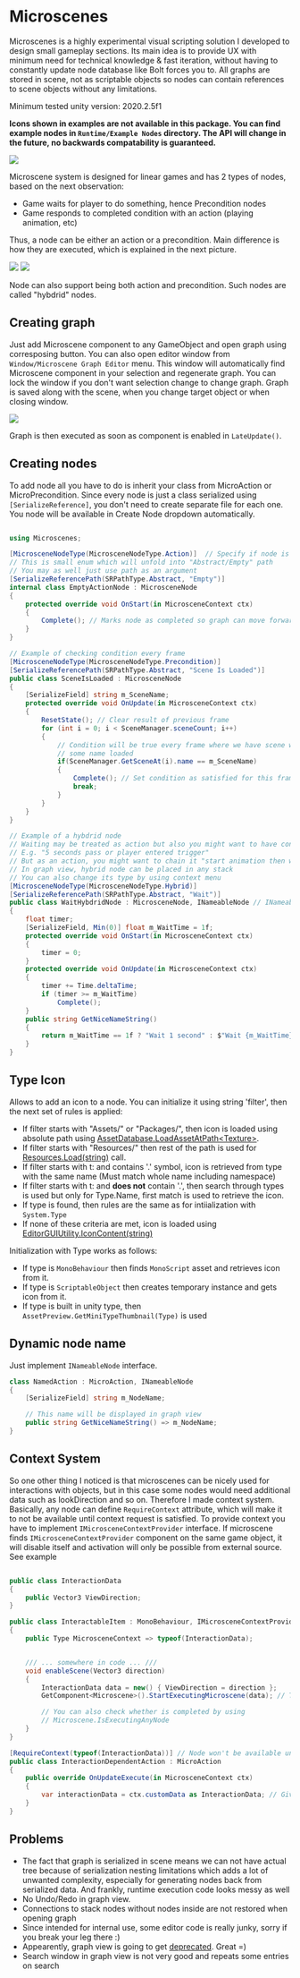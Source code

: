 # Microscenes
Microscenes is a highly experimental visual scripting solution I developed to design small gameplay sections.
Its main idea is to provide UX with minimum need for technical knowledge & fast iteration, without having to constantly update node database like Bolt forces you to.
All graphs are stored in scene, not as scriptable objects so nodes can contain references to scene objects without any limitations.

Minimum tested unity version: 2020.2.5f1

**Icons shown in examples are not available in this package. You can find example nodes in `Runtime/Example Nodes` directory.
The API will change in the future, no backwards compatability is guaranteed.**

![](Git/Example.png)

Microscene system is designed for linear games and has 2 types of nodes, based on the next observation:
- Game waits for player to do something, hence Precondition nodes
- Game responds to completed condition with an action (playing animation, etc)

Thus, a node can be either an action or a precondition. Main difference is how they are executed, which is explained in the next picture.

![](Git/Rules.png)
![](Git/Mixing.png)

Node can also support being both action and precondition. Such nodes are called "hybdrid" nodes.

## Creating graph
Just add Microscene component to any GameObject and open graph using corresposing button. You can also open editor window from `Window/Microscene Graph Editor` menu. This window will automatically find Microscene component in your selection and regenerate graph. You can lock the window if you don't want selection change to change graph.
Graph is saved along with the scene, when you change target object or when closing window.

![](Git/EditorWindow.png)

Graph is then executed as soon as component is enabled in `LateUpdate()`.


## Creating nodes
To add node all you have to do is inherit your class from MicroAction or MicroPrecondition. Since every node is just a class serialized using `[SerializeReference]`, you don't need to create separate file for each one.
You node will be available in Create Node dropdown automatically.

```csharp

using Microscenes;

[MicrosceneNodeType(MicrosceneNodeType.Action)]  // Specify if node is action, precondition or hybrid
// This is small enum which will unfold into "Abstract/Empty" path
// You may as well just use path as an argument
[SerializeReferencePath(SRPathType.Abstract, "Empty")] 
internal class EmptyActionNode : MicrosceneNode
{
    protected override void OnStart(in MicrosceneContext ctx)
    {
        Complete(); // Marks node as completed so graph can move forward
    }
}

// Example of checking condition every frame
[MicrosceneNodeType(MicrosceneNodeType.Precondition)]
[SerializeReferencePath(SRPathType.Abstract, "Scene Is Loaded")]
public class SceneIsLoaded : MicrosceneNode
{
    [SerializeField] string m_SceneName;
    protected override void OnUpdate(in MicrosceneContext ctx)
    {
        ResetState(); // Clear result of previous frame
        for (int i = 0; i < SceneManager.sceneCount; i++)
        {
            // Condition will be true every frame where we have scene with 
            // some name loaded
            if(SceneManager.GetSceneAt(i).name == m_SceneName)
            {
                Complete(); // Set condition as satisfied for this frame
                break;
            }
        }
    }
}

// Example of a hybdrid node
// Waiting may be treated as action but also you might want to have condition
// E.g. "5 seconds pass or player entered trigger"
// But as an action, you might want to chain it "start animation then wait 1 sec"
// In graph view, hybrid node can be placed in any stack 
// You can also change its type by using context menu
[MicrosceneNodeType(MicrosceneNodeType.Hybrid)]
[SerializeReferencePath(SRPathType.Abstract, "Wait")]
public class WaitHybdridNode : MicrosceneNode, INameableNode // INameableNodeis explained below
{
    float timer;
    [SerializeField, Min(0)] float m_WaitTime = 1f;
    protected override void OnStart(in MicrosceneContext ctx)
    {
        timer = 0;
    }
    protected override void OnUpdate(in MicrosceneContext ctx)
    {
        timer += Time.deltaTime;
        if (timer >= m_WaitTime)
            Complete();
    }
    public string GetNiceNameString()
    {
        return m_WaitTime == 1f ? "Wait 1 second" : $"Wait {m_WaitTime} seconds";
    }
}
```


## Type Icon
Allows to add an icon to a node. You can initialize it using string 'filter', then the next set of rules is applied:
* If filter starts with "Assets/" or "Packages/", then icon is loaded using absolute path using  [AssetDatabase.LoadAssetAtPath\<Texture>](https://docs.unity3d.com/ScriptReference/AssetDatabase.LoadAssetAtPath.html).
* If filter starts with "Resources/" then rest of the path is used for [Resources.Load(string)](https://docs.unity3d.com/ScriptReference/Resources.Load.html) call.</br>
* If filter starts with t: and contains '.' symbol, icon is retrieved from type with the same name (Must match whole name including namespace)</br>
* If filter starts with t: and <b>does not</b> contain '.', then search through types is used but only for Type.Name, first match is used to retrieve the icon. </br>
* If type is found, then rules are the same as for intiialization with `System.Type`
* If none of these criteria are met, icon is loaded using [EditorGUIUtility.IconContent(string)](https://docs.unity3d.com/ScriptReference/EditorGUIUtility.IconContent.html)

Initialization with Type works as follows:
* If type is `MonoBehaviour` then finds `MonoScript` asset and retrieves icon from it.
* If type is `ScriptableObject` then creates temporary instance and gets icon from it.
* If type is built in unity type, then `AssetPreview.GetMiniTypeThumbnail(Type)` is used

## Dynamic node name
Just implement `INameableNode` interface.
```csharp
class NamedAction : MicroAction, INameableNode
{
    [SerializeField] string m_NodeName;

    // This name will be displayed in graph view
    public string GetNiceNameString() => m_NodeName;
}
```

## Context System
So one other thing I noticed is that microscenes can be nicely used for interactions with objects, but in this case some nodes would need additional data such as lookDirection and so on. Therefore I made context system. Basically, any node can define `RequireContext` attribute, which will make it to not be available until context request is satisfied.
To provide context you have to implement `IMicrosceneContextProvider` interface. If microscene finds `IMicrosceneContextProvider` component on the same game object, it will disable itself and activation will only be possible from external source. See example

```csharp

public class InteractionData
{
    public Vector3 ViewDirection;
}

public class InteractableItem : MonoBehaviour, IMicrosceneContextProvider
{
    public Type MicrosceneContext => typeof(InteractionData);


    /// ... somewhere in code ... ///
    void enableScene(Vector3 direction)
    {
        InteractionData data = new() { ViewDirection = direction };
        GetComponent<Microscene>().StartExecutingMicroscene(data); // This will enable microscene

        // You can also check whether is completed by using
        // Microscene.IsExecutingAnyNode
    }
}

[RequireContext(typeof(InteractionData))] // Node won't be available unless Microscene has component which provides such context
public class InteractionDependentAction : MicroAction
{
    public override OnUpdateExecute(in MicrosceneContext ctx)
    {
        var interactionData = ctx.customData as InteractionData; // Given custom data
    }
}
```

## Problems
* The fact that graph is serialized in scene means we can not have actual tree because of serialization nesting limitations which adds a lot of unwanted complexity, especially for generating nodes back from serialized data. And frankly, runtime execution code looks messy as well
* No Undo/Redo in graph view.
* Connections to stack nodes without nodes inside are not restored when opening graph
* Since intended for internal use, some editor code is really junky, sorry if you break your leg there :)
* Appearently, graph view is going to get [deprecated](https://forum.unity.com/threads/graph-tool-foundation.1057667/page-2#post-8098055). Great =)
* Search window in graph view is not very good and repeats some entries on search

